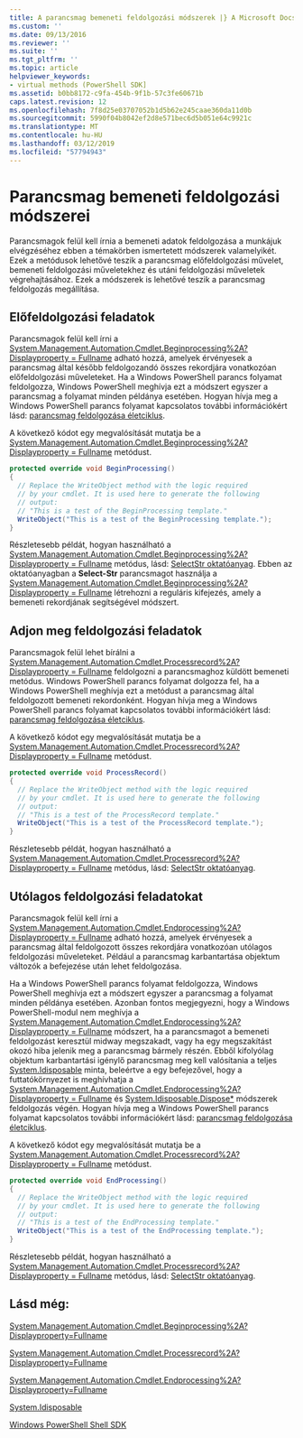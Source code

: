 ```yaml
---
title: A parancsmag bemeneti feldolgozási módszerek |} A Microsoft Docs
ms.custom: ''
ms.date: 09/13/2016
ms.reviewer: ''
ms.suite: ''
ms.tgt_pltfrm: ''
ms.topic: article
helpviewer_keywords:
- virtual methods (PowerShell SDK]
ms.assetid: b0bb8172-c9fa-454b-9f1b-57c3fe60671b
caps.latest.revision: 12
ms.openlocfilehash: 7f8d25e03707052b1d5b62e245caae360da11d0b
ms.sourcegitcommit: 5990f04b8042ef2d8e571bec6d5b051e64c9921c
ms.translationtype: MT
ms.contentlocale: hu-HU
ms.lasthandoff: 03/12/2019
ms.locfileid: "57794943"
---
```

# <a name="cmdlet-input-processing-methods"></a>Parancsmag bemeneti feldolgozási módszerei

Parancsmagok felül kell írnia a bemeneti adatok feldolgozása a munkájuk elvégzéséhez ebben a témakörben ismertetett módszerek valamelyikét. Ezek a metódusok lehetővé teszik a parancsmag előfeldolgozási művelet, bemeneti feldolgozási műveletekhez és utáni feldolgozási műveletek végrehajtásához. Ezek a módszerek is lehetővé teszik a parancsmag feldolgozás megállítása.

## <a name="pre-processing-tasks"></a>Előfeldolgozási feladatok

Parancsmagok felül kell írni a [System.Management.Automation.Cmdlet.Beginprocessing%2A? Displayproperty = Fullname](/dotnet/api/system.management.automation.cmdlet.beginprocessing?view=powershellsdk-1.1.0) adható hozzá, amelyek érvényesek a parancsmag által később feldolgozandó összes rekordjára vonatkozóan előfeldolgozási műveleteket. Ha a Windows PowerShell parancs folyamat feldolgozza, Windows PowerShell meghívja ezt a módszert egyszer a parancsmag a folyamat minden példánya esetében. Hogyan hívja meg a Windows PowerShell parancs folyamat kapcsolatos további információkért lásd: [parancsmag feldolgozása életciklus](https://msdn.microsoft.com/en-us/3202f55c-314d-4ac3-ad78-4c7ca72253c5).

A következő kódot egy megvalósítását mutatja be a [System.Management.Automation.Cmdlet.Beginprocessing%2A? Displayproperty = Fullname](/dotnet/api/system.management.automation.cmdlet.beginprocessing?view=powershellsdk-1.1.0) metódust.

```csharp
protected override void BeginProcessing()
{
  // Replace the WriteObject method with the logic required
  // by your cmdlet. It is used here to generate the following
  // output:
  // "This is a test of the BeginProcessing template."
  WriteObject("This is a test of the BeginProcessing template.");
}
```

Részletesebb példát, hogyan használható a [System.Management.Automation.Cmdlet.Beginprocessing%2A? Displayproperty = Fullname](/dotnet/api/system.management.automation.cmdlet.beginprocessing?view=powershellsdk-1.1.0) metódus, lásd: [SelectStr oktatóanyag](./selectstr-tutorial.md). Ebben az oktatóanyagban a **Select-Str** parancsmagot használja a [System.Management.Automation.Cmdlet.Beginprocessing%2A? Displayproperty = Fullname](/dotnet/api/system.management.automation.cmdlet.beginprocessing?view=powershellsdk-1.1.0) létrehozni a reguláris kifejezés, amely a bemeneti rekordjának segítségével módszert.

## <a name="input-processing-tasks"></a>Adjon meg feldolgozási feladatok

Parancsmagok felül lehet bírálni a [System.Management.Automation.Cmdlet.Processrecord%2A? Displayproperty = Fullname](/dotnet/api/system.management.automation.cmdlet.processrecord?view=powershellsdk-1.1.0) feldolgozni a parancsmaghoz küldött bemeneti metódus. Windows PowerShell parancs folyamat dolgozza fel, ha a Windows PowerShell meghívja ezt a metódust a parancsmag által feldolgozott bemeneti rekordonként. Hogyan hívja meg a Windows PowerShell parancs folyamat kapcsolatos további információkért lásd: [parancsmag feldolgozása életciklus](https://msdn.microsoft.com/en-us/3202f55c-314d-4ac3-ad78-4c7ca72253c5).

A következő kódot egy megvalósítását mutatja be a [System.Management.Automation.Cmdlet.Processrecord%2A? Displayproperty = Fullname](/dotnet/api/system.management.automation.cmdlet.processrecord?view=powershellsdk-1.1.0) metódust.

```csharp
protected override void ProcessRecord()
{
  // Replace the WriteObject method with the logic required
  // by your cmdlet. It is used here to generate the following
  // output:
  // "This is a test of the ProcessRecord template."
  WriteObject("This is a test of the ProcessRecord template.");
}
```

Részletesebb példát, hogyan használható a [System.Management.Automation.Cmdlet.Processrecord%2A? Displayproperty = Fullname](/dotnet/api/system.management.automation.cmdlet.processrecord?view=powershellsdk-1.1.0) metódus, lásd: [SelectStr oktatóanyag](./selectstr-tutorial.md).

## <a name="post-processing-tasks"></a>Utólagos feldolgozási feladatokat

Parancsmagok felül kell írni a [System.Management.Automation.Cmdlet.Endprocessing%2A? Displayproperty = Fullname](/dotnet/api/system.management.automation.cmdlet.endprocessing?view=powershellsdk-1.1.0) adható hozzá, amelyek érvényesek a parancsmag által feldolgozott összes rekordjára vonatkozóan utólagos feldolgozási műveleteket. Például a parancsmag karbantartása objektum változók a befejezése után lehet feldolgozása.

Ha a Windows PowerShell parancs folyamat feldolgozza, Windows PowerShell meghívja ezt a módszert egyszer a parancsmag a folyamat minden példánya esetében. Azonban fontos megjegyezni, hogy a Windows PowerShell-modul nem meghívja a [System.Management.Automation.Cmdlet.Endprocessing%2A? Displayproperty = Fullname](/dotnet/api/system.management.automation.cmdlet.endprocessing?view=powershellsdk-1.1.0) módszert, ha a parancsmagot a bemeneti feldolgozást keresztül midway megszakadt, vagy ha egy megszakítást okozó hiba jelenik meg a parancsmag bármely részén. Ebből kifolyólag objektum karbantartási igénylő parancsmag meg kell valósítania a teljes [System.Idisposable](/dotnet/api/System.IDisposable) minta, beleértve a egy befejezővel, hogy a futtatókörnyezet is meghívhatja a [ System.Management.Automation.Cmdlet.Endprocessing%2A? Displayproperty = Fullname](/dotnet/api/system.management.automation.cmdlet.endprocessing?view=powershellsdk-1.1.0) és [System.Idisposable.Dispose*](/dotnet/api/System.IDisposable.Dispose) módszerek feldolgozás végén. Hogyan hívja meg a Windows PowerShell parancs folyamat kapcsolatos további információkért lásd: [parancsmag feldolgozása életciklus](https://msdn.microsoft.com/en-us/3202f55c-314d-4ac3-ad78-4c7ca72253c5).

A következő kódot egy megvalósítását mutatja be a [System.Management.Automation.Cmdlet.Processrecord%2A? Displayproperty = Fullname](/dotnet/api/system.management.automation.cmdlet.processrecord?view=powershellsdk-1.1.0) metódust.

```csharp
protected override void EndProcessing()
{
  // Replace the WriteObject method with the logic required
  // by your cmdlet. It is used here to generate the following
  // output:
  // "This is a test of the EndProcessing template."
  WriteObject("This is a test of the EndProcessing template.");
}
```

Részletesebb példát, hogyan használható a [System.Management.Automation.Cmdlet.Processrecord%2A? Displayproperty = Fullname](/dotnet/api/system.management.automation.cmdlet.processrecord?view=powershellsdk-1.1.0) metódus, lásd: [SelectStr oktatóanyag](./selectstr-tutorial.md).

## <a name="see-also"></a>Lásd még:

[System.Management.Automation.Cmdlet.Beginprocessing%2A?Displayproperty=Fullname](/dotnet/api/system.management.automation.cmdlet.beginprocessing?view=powershellsdk-1.1.0)

[System.Management.Automation.Cmdlet.Processrecord%2A?Displayproperty=Fullname](/dotnet/api/system.management.automation.cmdlet.processrecord?view=powershellsdk-1.1.0)

[System.Management.Automation.Cmdlet.Endprocessing%2A?Displayproperty=Fullname](/dotnet/api/system.management.automation.cmdlet.endprocessing?view=powershellsdk-1.1.0)

[System.Idisposable](/dotnet/api/System.IDisposable)

[Windows PowerShell Shell SDK](../windows-powershell-reference.md)
